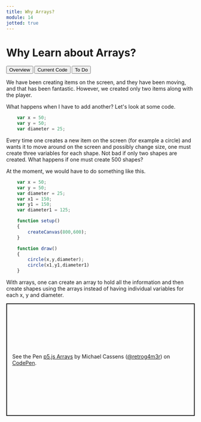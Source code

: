 ```yaml
---
title: Why Arrays?
module: 14
jotted: true
---
```


# Why Learn about Arrays?
<div class="tab">
    <button class="tablinks active" onclick="openTab(event, 'Overview')">Overview</button>
    <button class="tablinks" onclick="openTab(event, 'Example')">Current Code</button>
     <button class="tablinks" onclick="openTab(event, 'ToDo')">To Do</button>
</div>
<!-- Tab content -->
<div id="Overview" class="tabcontent" style="display:block">

<div class="tabhtml" markdown="1">

We have been creating items on the screen, and they have been moving, and that has been fantastic. However, we created only two items along with the player.  

What happens when I have to add another? Let's look at some code.

```js
    var x = 50;
    var y = 50;
    var diameter = 25;
```

Every time one creates a new item on the screen (for example a circle) and wants it to move around on the screen and possibly change size, one must create three variables for each shape.  Not bad if only two shapes are created.  What happens if one must create 500 shapes?  
</div>
</div>

<div id="Example" class="tabcontent">

<div class="tabhtml" markdown="1">

At the moment, we would have to do something like this.

```js
    var x = 50;
    var y = 50;
    var diameter = 25;
    var x1 = 150;
    var y1 = 150;
    var diameter1 = 125;

    function setup()
    {
        createCanvas(800,600);
    }

    function draw()
    {
        circle(x,y,diameter);
        circle(x1,y1,diameter1)
    }
```

With arrays, one can create an array to hold all the information and then create shapes using the arrays instead of having individual variables for each x, y and diameter. 

</div>
</div>

<div id="ToDo" class="tabcontent" >
<div class="tabhtml" markdown="1">
<p class="codepen" data-height="600" data-theme-id="dark" data-default-tab="js,result" data-slug-hash="qBPWvmX" data-editable="true" data-user="retrog4m3r" style="height: 300px; box-sizing: border-box; display: flex; align-items: center; justify-content: center; border: 2px solid; margin: 1em 0; padding: 1em;">
  <span>See the Pen <a href="https://codepen.io/retrog4m3r/pen/qBPWvmX">
  p5.js Arrays</a> by Michael Cassens (<a href="https://codepen.io/retrog4m3r">@retrog4m3r</a>)
  on <a href="https://codepen.io">CodePen</a>.</span>
</p>
<script async src="https://cpwebassets.codepen.io/assets/embed/ei.js"></script>
</div>
</div>